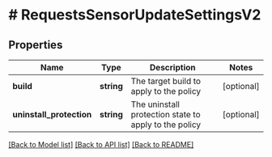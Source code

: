 # # RequestsSensorUpdateSettingsV2

## Properties

Name | Type | Description | Notes
------------ | ------------- | ------------- | -------------
**build** | **string** | The target build to apply to the policy | [optional]
**uninstall_protection** | **string** | The uninstall protection state to apply to the policy | [optional]

[[Back to Model list]](../../README.md#models) [[Back to API list]](../../README.md#endpoints) [[Back to README]](../../README.md)
